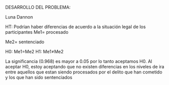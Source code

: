 DESARROLLO DEL PROBLEMA: 


Luna Dannon

HT: Podrían haber diferencias de acuerdo a la situación legal de los participantes
Me1= procesado

Me2= sentenciado

H0: Me1=Me2 
H1: Me1≠Me2

La significancia (0.968) es mayor a 0.05 por lo tanto aceptamos H0.
Al aceptar H0, estoy aceptando que no existen diferencias en los niveles de ira entre aquellos que estan siendo procesados por el delito que han cometido y los que han sido sentenciados


